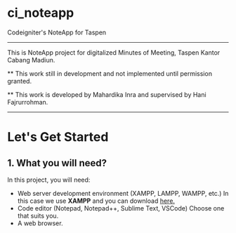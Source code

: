 # ci_noteapp
Codeigniter's NoteApp for Taspen

***

This is NoteApp project for digitalized Minutes of Meeting, Taspen Kantor Cabang Madiun.

** This work still in development and not implemented until permission granted.

** This work is developed by Mahardika Inra and supervised by Hani Fajrurrohman.

***

# Let's Get Started

## 1. What you will need?

In this project, you will need:

- Web server development environment (XAMPP, LAMPP, WAMPP, etc.) In this case we use **XAMPP** and you can download [here.](<https://www.apachefriends.org/download.html>) 
- Code editor (Notepad, Notepad++, Sublime Text, VSCode) Choose one that suits you.
- A web browser.





